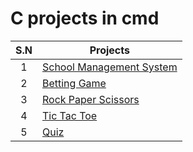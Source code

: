# C projects in cmd

| S.N | Projects |
| :-: | - | 
| 1 | [ School Management System ](https://github.com/sthsuyash/C-projects/tree/main/school-Management-System) |
| 2 | [ Betting Game ](https://github.com/sthsuyash/C-projects/tree/main/Betting_game) |
| 3 | [ Rock Paper Scissors ](https://github.com/sthsuyash/C-projects/tree/main/Betting_game) |
| 4 | [ Tic Tac Toe ](https://github.com/sthsuyash/C-projects/tree/main/Betting_game) |
| 5 | [ Quiz ](https://github.com/sthsuyash/C-projects/tree/main/Betting_game) |
